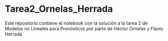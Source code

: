 # Tarea2_Ornelas_Herrada
Este repositorio contiene el notebook con la solución a la tarea 2 de Modelos no Lineales para Pronósticos por parte de Héctor Ornelas y Flavio Herrada
